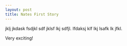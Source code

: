 ```yaml
---
layout: post
title: Nates First Story
---
```


jklj jkdask fsdjkl sdf jklsf lkj sdfjl.
lfdaksj klf lkj lsafk lk jfkl.

Very exciting!
